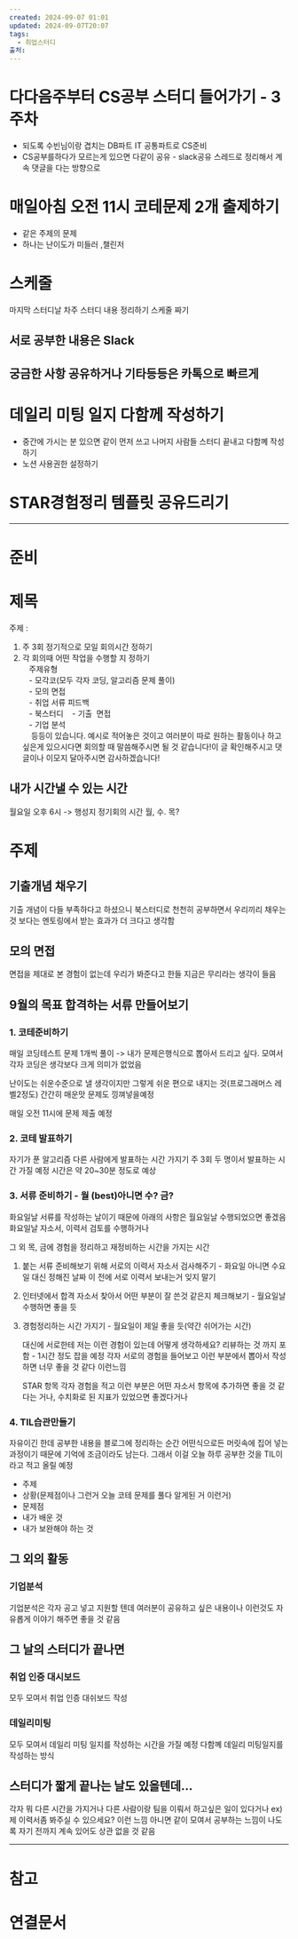 ```yaml
---
created: 2024-09-07 01:01
updated: 2024-09-07T20:07
tags:
  - 취업스터디
출처: 
---
```


# 다다음주부터 CS공부 스터디 들어가기 - 3주차 
- 되도록 수빈님이랑 겹치는 DB파트 IT 공통파트로 CS준비
- CS공부를하다가 모르는게 있으면 다같이 공유 - slack공유
  스레드로 정리해서 계속 댓글을 다는 방향으로

# 매일아침 오전 11시 코테문제 2개 출제하기
- 같은 주제의 문제 
- 하나는 난이도가 미들러 ,챌린저

# 스케줄
마지막 스터디날 차주 스터디 내용 정리하기 스케줄 짜기
## 서로 공부한 내용은 Slack 
## 궁금한 사항 공유하거나 기타등등은 카톡으로 빠르게

# 데일리 미팅 일지 다함께 작성하기
- 중간에 가시는 분 있으면 같이 먼저 쓰고 나머지 사람들 스터디 끝내고 다함꼐 작성하기
- 노션 사용권한 설정하기 

# STAR경험정리 템플릿 공유드리기

---

# 준비
# 제목
주제 :  
1. 주 3회 정기적으로 모일 회의시간 정하기  
2. 각 회의때 어떤 작업을 수행할 지 정하기  
   주제유형  
   - 모각코(모두 각자 코딩, 알고리즘 문제 풀이)  
   - 모의 면접  
   - 취업 서류 피드백  
   - 북스터디 
   - 기출  면접  
   - 기업 분석  
    등등이 있습니다. 예시로 적어놓은 것이고 여러분이 따로 원하는 활동이나 하고싶은게 있으시다면 회의할 때 말씀해주시면 될 것 같습니다!이 글 확인해주시고 댓글이나 이모지 달아주시면 감사하겠습니다!

## 내가 시간낼 수 있는 시간
월요일 오후 6시 -> 행성지 정기회의 시간
월, 수. 목? 
# 주제
## 기출개념 채우기
기출 개념이 다들 부족하다고 하셨으니 북스터디로 천천히 공부하면서 우리끼리 채우는 것 보다는 멘토링에서 받는 효과가 더 크다고 생각함

## 모의 면접
면접을 제대로 본 경험이 없는데 우리가 봐준다고 한들 지금은 무리라는 생각이 들음


## 9월의 목표 합격하는 서류 만들어보기
### 1. 코테준비하기
매일 코딩테스트 문제 1개씩 풀이 -> 내가 문제은행식으로 뽑아서 드리고 싶다. 모여서 각자 코딩은 생각보다 크게 의미가 없었음

난이도는 쉬운수준으로 낼 생각이지만 그렇게 쉬운 편으로 내지는 것(프로그래머스 레벨2정도)
간간히 매운맛 문제도 낑껴넣을예정

매일 오전 11시에 문제 제출 예정
### 2. 코테 발표하기
자기가 푼 알고리즘 다른 사람에게 발표하는 시간 가지기 주 3회 두 명이서 발표하는 시간 가질 예정 시간은 약 20~30분 정도로 예상 
### 3. 서류 준비하기 - 월 (best)아니면 수? 금?
화요일날 서류를 작성하는 날이기 때문에 아래의 사항은 월요일날 수행되었으면 좋겠음
화요일날 자소서, 이력서 검토를 수행하거나 

그 외 목, 금에 경험을 정리하고 재정비하는 시간을 가지는 시간

1. 붙는 서류 준비해보기 위해 서로의 이력서 자소서 검사해주기 - 
   화요일 아니면 수요일 대신 정해진 날짜 이 전에 서로 이력서 보내는거 잊지 말기
   
2.  인터넷에서 합격 자소서 찾아서 어떤 부분이 잘 쓴것 같은지 체크해보기 -
    월요일날 수행하면 좋을 듯

3. 경험정리하는 시간 가지기 - 월요일이 제일 좋을 듯(약간 쉬어가는 시간)

   대신에 서로한테 저는 이런 경험이 있는데 어떻게 생각하세요? 리뷰하는 것 까지 포함 - 1시간 정도 잡을 예정
   각자 서로의 경험을 들어보고 이런 부분에서 뽑아서 작성하면 너무 좋을 것 같다 이런느낌
   
   STAR 항목 각자 경험을 적고 이런 부분은 어떤 자소서 항목에 추가하면 좋을 것 같다는 거나, 수치화로 된 지표가 있었으면 좋겠다거나
### 4. TIL습관만들기
자유이긴 한데 공부한 내용을 블로그에 정리하는 순간 어떤식으로든 머릿속에 집어 넣는과정이기 때문에 기억에 조금이라도 남는다. 그래서 이걸 오늘 하루 공부한 것을 TIL이라고 적고 올릴 예정

- 주제
- 상황(문제점이나 그런거  오늘 코테 문제를 풀다 알게된 거 이런거)
- 문제점
- 내가 배운 것
- 내가 보완해야 하는 것
## 그 외의 활동
### 기업분석
기업분석은 각자 공고 넣고 지원할 텐데 여러분이 공유하고 싶은 내용이나 이런것도 자유롭게 이야기 해주면 좋을 것 같음

## 그 날의 스터디가 끝나면
### 취업 인증 대시보드
모두 모여서 취업 인증 대쉬보드 작성
### 데일리미팅
모두 모여서 데일리 미팅 일지를 작성하는 시간을 가질 예정 다함꼐 데일리 미팅일지를 작성하는 방식
## 스터디가 짧게 끝나는 날도 있을텐데...
각자 뭐 다른 시간을 가지거나 다른 사람이랑 팀을 이뤄서 하고싶은 일이 있다거나 
ex) 제 이력서좀 봐주실 수 있으세요? 이런 느낌
아니면 같이 모여서 공부하는 느낌이 나도록 자기 전까지 계속 있어도 상관 없을 것 같음

---
# 참고

# 연결문서
